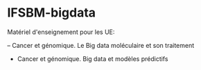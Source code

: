 # IFSBM-bigdata

Matériel d'enseignement pour les UE:

– Cancer et génomique. Le Big data moléculaire et son traitement
- Cancer et génomique. Big data et modèles prédictifs
